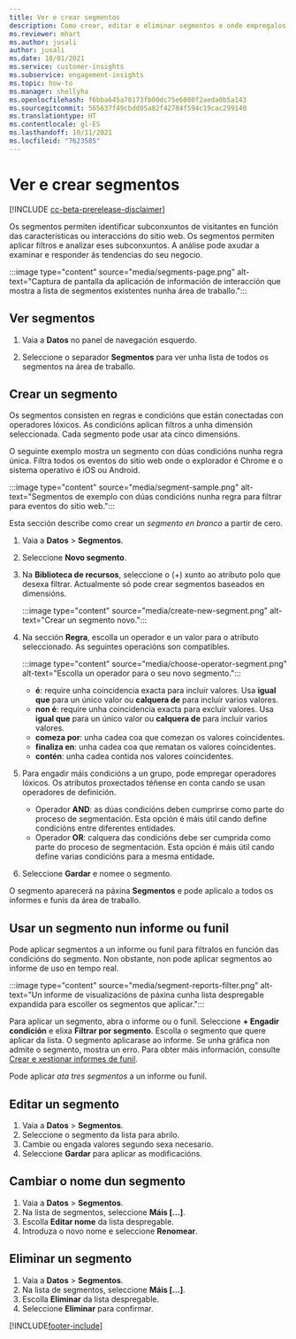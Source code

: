 ```yaml
---
title: Ver e crear segmentos
description: Como crear, editar e eliminar segmentos e onde empregalos.
ms.reviewer: mhart
ms.author: jusali
author: jusali
ms.date: 10/01/2021
ms.service: customer-insights
ms.subservice: engagement-insights
ms.topic: how-to
ms.manager: shellyha
ms.openlocfilehash: f6bba645a78173fb00dc75e6080f2aeda0b5a143
ms.sourcegitcommit: 565637f49cbdd05a82f42784f594c19cac299140
ms.translationtype: HT
ms.contentlocale: gl-ES
ms.lasthandoff: 10/11/2021
ms.locfileid: "7623585"
---
```

# <a name="view-and-create-segments"></a>Ver e crear segmentos

[!INCLUDE [cc-beta-prerelease-disclaimer](includes/cc-beta-prerelease-disclaimer.md)]

Os segmentos permiten identificar subconxuntos de visitantes en función das características ou interaccións do sitio web. Os segmentos permiten aplicar filtros e analizar eses subconxuntos. A análise pode axudar a examinar e responder ás tendencias do seu negocio. 

:::image type="content" source="media/segments-page.png" alt-text="Captura de pantalla da aplicación de información de interacción que mostra a lista de segmentos existentes nunha área de traballo.":::

## <a name="view-segments"></a>Ver segmentos

1. Vaia a **Datos** no panel de navegación esquerdo. 

1. Seleccione o separador **Segmentos** para ver unha lista de todos os segmentos na área de traballo. 

## <a name="create-a-segment"></a>Crear un segmento

Os segmentos consisten en regras e condicións que están conectadas con operadores lóxicos. As condicións aplican filtros a unha dimensión seleccionada. Cada segmento pode usar ata cinco dimensións.

O seguinte exemplo mostra un segmento con dúas condicións nunha regra única. Filtra todos os eventos do sitio web onde o explorador é Chrome e o sistema operativo é iOS ou Android.

:::image type="content" source="media/segment-sample.png" alt-text="Segmentos de exemplo con dúas condicións nunha regra para filtrar para eventos do sitio web.":::

Esta sección describe como crear un *segmento en branco* a partir de cero.

1. Vaia a **Datos** > **Segmentos**.

1. Seleccione **Novo segmento**.

1. Na **Biblioteca de recursos**, seleccione o (+) xunto ao atributo polo que desexa filtrar. Actualmente só pode crear segmentos baseados en dimensións.

   :::image type="content" source="media/create-new-segment.png" alt-text="Crear un segmento novo.":::

1. Na sección **Regra**, escolla un operador e un valor para o atributo seleccionado. As seguintes operacións son compatibles.

   :::image type="content" source="media/choose-operator-segment.png" alt-text="Escolla un operador para o seu novo segmento.":::

   - **é**: require unha coincidencia exacta para incluír valores. Usa **igual que** para un único valor ou **calquera de** para incluír varios valores.
   - **non é**: require unha coincidencia exacta para excluír valores. Usa **igual que** para un único valor ou **calquera de** para incluír varios valores.
   - **comeza por**: unha cadea coa que comezan os valores coincidentes.
   - **finaliza en**: unha cadea coa que rematan os valores coincidentes.
   - **contén**: unha cadea contida nos valores coincidentes.

1. Para engadir máis condicións a un grupo, pode empregar operadores lóxicos. Os atributos proxectados téñense en conta cando se usan operadores de definición.
   - Operador **AND**: as dúas condicións deben cumprirse como parte do proceso de segmentación. Esta opción é máis útil cando define condicións entre diferentes entidades.
   - Operador **OR**: calquera das condicións debe ser cumprida como parte do proceso de segmentación. Esta opción é máis útil cando define varias condicións para a mesma entidade.

1. Seleccione **Gardar** e nomee o segmento. 

O segmento aparecerá na páxina **Segmentos** e pode aplicalo a todos os informes e funís da área de traballo.

## <a name="use-a-segment-in-a-report-or-funnel"></a>Usar un segmento nun informe ou funil

Pode aplicar segmentos a un informe ou funil para filtralos en función das condicións do segmento. Non obstante, non pode aplicar segmentos ao informe de uso en tempo real.

:::image type="content" source="media/segment-reports-filter.png" alt-text="Un informe de visualizacións de páxina cunha lista despregable expandida para escoller os segmentos que aplicar.":::

Para aplicar un segmento, abra o informe ou o funil. Seleccione **+ Engadir condición** e elixa **Filtrar por segmento**. Escolla o segmento que quere aplicar da lista. O segmento aplicarase ao informe. Se unha gráfica non admite o segmento, mostra un erro. Para obter máis información, consulte [Crear e xestionar informes de funil](funnel-reports.md).
 
Pode aplicar *ata tres segmentos* a un informe ou funil.

## <a name="edit-a-segment"></a>Editar un segmento

1. Vaia a **Datos** > **Segmentos**.
1. Seleccione o segmento da lista para abrilo. 
1. Cambie ou engada valores segundo sexa necesario.
1. Seleccione **Gardar** para aplicar as modificacións.

## <a name="change-the-name-of-a-segment"></a>Cambiar o nome dun segmento

1. Vaia a **Datos** > **Segmentos**.
1. Na lista de segmentos, seleccione **Máis [...]**. 
1. Escolla **Editar nome** da lista despregable.
1. Introduza o novo nome e seleccione **Renomear**.

## <a name="delete-a-segment"></a>Eliminar un segmento

1. Vaia a **Datos** > **Segmentos**.
1. Na lista de segmentos, seleccione **Máis [...]**. 
1. Escolla **Eliminar** da lista despregable.
1. Seleccione **Eliminar** para confirmar.



[!INCLUDE[footer-include](../includes/footer-banner.md)]
